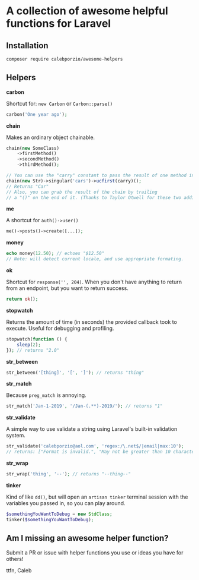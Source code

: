 # A collection of awesome helpful functions for Laravel

## Installation

```bash
composer require calebporzio/awesome-helpers
```

## Helpers

**carbon**

Shortcut for: `new Carbon` or `Carbon::parse()`
``` php
carbon('One year ago');
```

**chain**

Makes an ordinary object chainable.
```php
chain(new SomeClass)
    ->firstMethod()
    ->secondMethod()
    ->thirdMethod();

// You can use the "carry" constant to pass the result of one method into the other:
chain(new Str)->singular('cars')->ucfirst(carry)();
// Returns "Car"
// Also, you can grab the result of the chain by trailing
// a "()" on the end of it. (Thanks to Taylor Otwell for these two additions)
```

**me**

A shortcut for `auth()->user()`
```php
me()->posts()->create([...]);
```

**money**

```php
echo money(12.50); // echoes "$12.50"
// Note: will detect current locale, and use appropriate formating.
```

**ok**

Shortcut for `response('', 204)`. When you don't have anything to return from an endpoint, but you want to return success.
```php
return ok();
```

**stopwatch**

Returns the amount of time (in seconds) the provided callback took to execute. Useful for debugging and profiling.
```php
stopwatch(function () {
    sleep(2);
}); // returns "2.0"
```

**str_between**

```php
str_between('[thing]', '[', ']'); // returns "thing"
```

**str_match**

Because `preg_match` is annoying.
```php
str_match('Jan-1-2019', '/Jan-(.**)-2019/'); // returns "1"

```

**str_validate**

A simple way to use validate a string using Laravel's built-in validation system.
```php
str_validate('calebporzio@aol.com', 'regex:/\.net$/|email|max:10');
// returns: ["Format is invalid.", "May not be greater than 10 characters."]
```

**str_wrap**

```php
str_wrap('thing', '--'); // returns "--thing--"
```

**tinker**

Kind of like `dd()`, but will open an `artisan tinker` terminal session with the variables you passed in, so you can play around.
```php
$somethingYouWantToDebug = new StdClass;
tinker($somethingYouWantToDebug);
```

## Am I missing an awesome helper function?
Submit a PR or issue with helper functions you use or ideas you have for others!

ttfn,
Caleb
